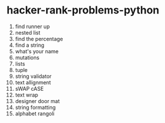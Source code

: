 # hacker-rank-problems-python

1)  find runner up
2)  nested list
3)  find the percentage
4)  find a string
5)  what's your name
6)  mutations
7)  lists
8)  tuple
9)  string validator
10)  text allignment
11)  sWAP cASE
12)  text wrap
13)  designer door mat
14)  string formatting
15)  alphabet rangoli
